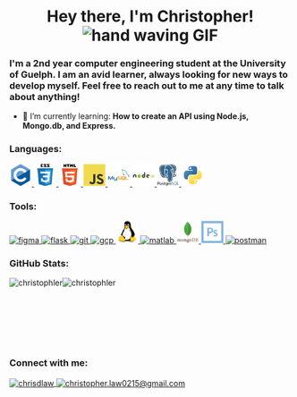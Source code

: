 <h1 align="center">Hey there, I'm Christopher! <img src="https://media.giphy.com/media/TFZpl4btFODjSbwAKS/giphy.gif" alt="hand waving GIF" width="40" height="40"/></h1>
<h3 align="left">I'm a 2nd year computer engineering student at the University of Guelph. I am an avid learner, always looking for new ways to develop myself. Feel free to reach out to me at any time to talk about anything!</h3>

- 🌱 I’m currently learning: **How to create an API using Node.js, Mongo.db, and Express.**

<h3 align="left">Languages:</h3> <p align="left"> 
<a href="https://www.cprogramming.com/" target="_blank" rel="noreferrer"> <img src="https://raw.githubusercontent.com/devicons/devicon/master/icons/c/c-original.svg" alt="c" width="40" height="40"/> 
</a> <a href="https://www.w3schools.com/css/" target="_blank" rel="noreferrer"> <img src="https://raw.githubusercontent.com/devicons/devicon/master/icons/css3/css3-original-wordmark.svg" alt="css3" width="40" height="40"/>
</a> <a href="https://www.w3.org/html/" target="_blank" rel="noreferrer"> <img src="https://raw.githubusercontent.com/devicons/devicon/master/icons/html5/html5-original-wordmark.svg" alt="html5" width="40" height="40"/> 
</a> <a href="https://developer.mozilla.org/en-US/docs/Web/JavaScript" target="_blank" rel="noreferrer"> <img src="https://raw.githubusercontent.com/devicons/devicon/master/icons/javascript/javascript-original.svg" alt="javascript" width="40" height="40"/>
</a> <a href="https://www.mysql.com/" target="_blank" rel="noreferrer"> <img src="https://raw.githubusercontent.com/devicons/devicon/master/icons/mysql/mysql-original-wordmark.svg" alt="mysql" width="40" height="40"/>
</a> <a href="https://nodejs.org" target="_blank" rel="noreferrer"> <img src="https://raw.githubusercontent.com/devicons/devicon/master/icons/nodejs/nodejs-original-wordmark.svg" alt="nodejs" width="40" height="40"/>
</a> <a href="https://www.postgresql.org" target="_blank" rel="noreferrer"> <img src="https://raw.githubusercontent.com/devicons/devicon/master/icons/postgresql/postgresql-original-wordmark.svg" alt="postgresql" width="40" height="40"/>
</a> <a href="https://www.python.org" target="_blank" rel="noreferrer"> <img src="https://raw.githubusercontent.com/devicons/devicon/master/icons/python/python-original.svg" alt="python" width="40" height="40"/> 
</a> </p>

<h3 align="left">Tools:</h3> <p align="left"> 
</a> <a href="https://www.figma.com/" target="_blank" rel="noreferrer"> <img src="https://www.vectorlogo.zone/logos/figma/figma-icon.svg" alt="figma" width="40" height="40"/> 
</a> <a href="https://flask.palletsprojects.com/" target="_blank" rel="noreferrer"> <img src="https://cfrichardson.info/static/flasks.png" alt="flask" width="80" height="40"/> 
</a> <a href="https://git-scm.com/" target="_blank" rel="noreferrer"> <img src="https://www.vectorlogo.zone/logos/git-scm/git-scm-icon.svg" alt="git" width="40" height="40"/>
</a> <a href="https://cloud.google.com" target="_blank" rel="noreferrer"> <img src="https://www.vectorlogo.zone/logos/google_cloud/google_cloud-icon.svg" alt="gcp" width="40" height="40"/> 
</a> <a href="https://www.linux.org/" target="_blank" rel="noreferrer"> <img src="https://raw.githubusercontent.com/devicons/devicon/master/icons/linux/linux-original.svg" alt="linux" width="40" height="40"/>
</a> <a href="https://www.mathworks.com/" target="_blank" rel="noreferrer"> <img src="https://upload.wikimedia.org/wikipedia/commons/2/21/Matlab_Logo.png" alt="matlab" width="40" height="40"/>
</a> <a href="https://www.mongodb.com/" target="_blank" rel="noreferrer"> <img src="https://raw.githubusercontent.com/devicons/devicon/master/icons/mongodb/mongodb-original-wordmark.svg" alt="mongodb" width="40" height="40"/>
</a> <a href="https://www.photoshop.com/en" target="_blank" rel="noreferrer"> <img src="https://raw.githubusercontent.com/devicons/devicon/master/icons/photoshop/photoshop-line.svg" alt="photoshop" width="40" height="40"/>
</a> <a href="https://postman.com" target="_blank" rel="noreferrer"> <img src="https://www.vectorlogo.zone/logos/getpostman/getpostman-icon.svg" alt="postman" width="40" height="40"/>
</a> </p>

<h3 align="left">GitHub Stats:</h3> <p align="left"> 
</a> <img align="left" src="https://github-readme-stats.vercel.app/api?username=christophler&show_icons=true&locale=en&theme=chartreuse-dark&hide=stars" alt="christophler" />
</a> <img align="left" src="https://github-readme-stats.vercel.app/api/top-langs?username=christophler&show_icons=true&locale=en&layout=compact&theme=blue-green" alt="christophler" />
</a> </p>

<br><br><br><br><br><br><br>

<h3 align="left">Connect with me:</h3> <p align="left">
</a> <a href="https://linkedin.com/in/chrisdlaw" target="blank"><img align="center" src="https://raw.githubusercontent.com/rahuldkjain/github-profile-readme-generator/master/src/images/icons/Social/linked-in-alt.svg" alt="chrisdlaw" height="30" width="40" />
</a> <a href="mailto:christopher.law0215@gmail.com" target="blank"><img align="center" src="https://upload.wikimedia.org/wikipedia/commons/thumb/e/ec/Circle-icons-mail.svg/2048px-Circle-icons-mail.svg.png" alt="christopher.law0215@gmail.com" height="40" width="40" />
</a> </p>
